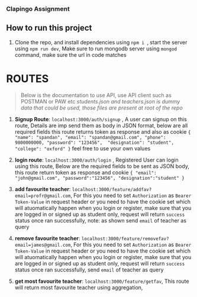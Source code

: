 ### Clapingo Assignment

## How to run this project 

1. Clone the repo, and install dependencies using `npm i `, start the server using `npm run dev`, Make sure to run mongodb server using `mongod` command, make sure the url in code matches

# ROUTES

> Below is the documentation to use API, use API client such as POSTMAN or PAW etc
*students.json and teachers.json is dummy data that could be used, those files are present at root of the repo*

1. **Signup Route**: `localhost:3000/auth/signup` , A user can signup on this route, Details are imp send them as body in JSON format, below are all required fields
   this route returns token as response and also as cookie
`
{
    "name": "spandan",
     "email": "spandan@gmail.com",
     "phone": 9800000000,
     "password": "123456", 
     "designation": "student",
     "college": "oxford"
}
`
feel free to use your own values

2. **login route**: ` localhost:3000/auth/login ` , Registered User can login using this route, Below are the required fields to be sent as JSON body, this route return token as response and cookie
`
{
    "email": "john@gmail.com",
    "password":"123456",
    "designation":"student"
}
`

3. **add favourite teacher**: `localhost:3000/feature/addfav?email=profr@gmail.com`, For this you need to set `Authorization` as `Bearer Token-Value` in request header or you need to have the cookie set which will atuomatically happen when you login or register,
   make sure that you are logged in or signed up as student only,
   request will return `success` status once ran successfully,
   note: as shown send `email` of teacher as query 
   
4. **remove favourite teacher**: `localhost:3000/feature/removefav?email=james@gmail.com`, For this you need to set `Authorization` as `Bearer Token-Value` in request header or you need to have the cookie set which will atuomatically happen when you login or register,
   make sure that you are logged in or signed up as student only,
   request will return `success` status once ran successfully,
   send `email` of teacher as query
   
5. **get most favourite teacher**: `localhost:3000/feature/getfav`, This route will return most favourite teacher using aggregation, 


